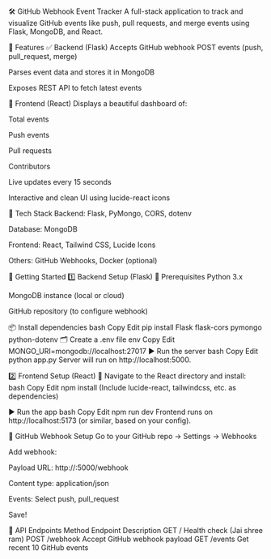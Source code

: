 🛠️ GitHub Webhook Event Tracker
A full-stack application to track and visualize GitHub events like push, pull requests, and merge events using Flask, MongoDB, and React.

📌 Features
✅ Backend (Flask)
Accepts GitHub webhook POST events (push, pull_request, merge)

Parses event data and stores it in MongoDB

Exposes REST API to fetch latest events

🎯 Frontend (React)
Displays a beautiful dashboard of:

Total events

Push events

Pull requests

Contributors

Live updates every 15 seconds

Interactive and clean UI using lucide-react icons

🔧 Tech Stack
Backend: Flask, PyMongo, CORS, dotenv

Database: MongoDB

Frontend: React, Tailwind CSS, Lucide Icons

Others: GitHub Webhooks, Docker (optional)

🚀 Getting Started
1️⃣ Backend Setup (Flask)
🐍 Prerequisites
Python 3.x

MongoDB instance (local or cloud)

GitHub repository (to configure webhook)

📦 Install dependencies
bash
Copy
Edit
pip install Flask flask-cors pymongo python-dotenv
🗂️ Create a .env file
env
Copy
Edit
MONGO_URI=mongodb://localhost:27017
▶️ Run the server
bash
Copy
Edit
python app.py
Server will run on http://localhost:5000.

2️⃣ Frontend Setup (React)
📁 Navigate to the React directory and install:
bash
Copy
Edit
npm install
(Include lucide-react, tailwindcss, etc. as dependencies)

▶️ Run the app
bash
Copy
Edit
npm run dev
Frontend runs on http://localhost:5173 (or similar, based on your config).

🔄 GitHub Webhook Setup
Go to your GitHub repo → Settings → Webhooks

Add webhook:

Payload URL: http://<your-ip>:5000/webhook

Content type: application/json

Events: Select push, pull_request

Save!

📁 API Endpoints
Method	Endpoint	Description
GET	/	Health check (Jai shree ram)
POST	/webhook	Accept GitHub webhook payload
GET	/events	Get recent 10 GitHub events